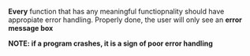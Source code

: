 **Every** function that has any meaningful functiopnality should have appropiate error handling.
Properly done, the user will only see an **error message box**

**NOTE: if a program crashes, it is a sign of poor error handling**

